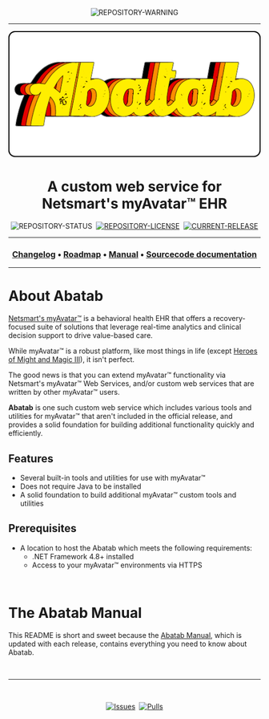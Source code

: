 <!-- A generic README template for a GitHub repository [b220906]
-->

<!-- README HEADER
     - Everything that should be centered and at the top of the README should be inside these <div> tags.
-->
<div align="center">

  <!-- BRANCH WARNINGS
       Syntax: ![BRANCH-WARNING][%branch-warning%]

               Replace %branch-warning% with one of the following:
               - [BRANCH-ALPHA]
               - [BRANCH-BETA]

       This component:
       - Is optional.
       - Lets the reader know this is a non-stable branch.
       - Should not be used in production.
  -->
  ![REPOSITORY-WARNING][BRANCH-BETA]
  
  ***

  <!-- REPOSITORY LOGO
      - The repository logo should be located at "./.github/Logos/RepositoryLogo.png".
  -->
  [![REPOSITORY-LOGO][REPOSITORY-LOGO]][CURRENT-BRANCH-URL]

  <!-- SHORT DESCRIPTION OF REPOSITORY
      - A short, one-line description of the project.
      - By default this uses H1, but you can use H2 if you need more space.
  -->
  # A custom web service for Netsmart's myAvatar™ EHR

  <!-- REPOSITORY BADGE
       Syntax: ![REPOSITORY-STATUS][%repository-status%]

               Replace %repository-status% with one of the following:
               - [STATUS-ACTIVE]
               - [STATUS-DEPRECIATED]
               - [STATUS-ARCHIVED]
  -->
  ![REPOSITORY-STATUS][STATUS-ACTIVE]&nbsp;&nbsp;[![REPOSITORY-LICENSE][REPOSITORY-LICENSE]][REPOSITORY-LICENSE-URL]&nbsp;&nbsp;[![CURRENT-RELEASE][CURRENT-RELEASE]][CURRENT-RELEASE-URL]

  <!-- REPOSITORY PRIMARY MENU
       - Links to:
          - Repository changelog
          - Repository roadmap
          - Repository manual
          - Repository sourcecode documentation
  -->
  ***
  ### [Changelog][CHANGELOG]&nbsp;&bull;&nbsp;[Roadmap][ROADMAP]&nbsp;&bull;&nbsp;[Manual][MANUAL]&nbsp;&bull;&nbsp;[Sourcecode documentation][SOURCECODE-DOCUMENTATION]
  ***

</div>

<!--  ABOUT
-->
# About Abatab

[Netsmart's myAvatar™][MYAVATAR] is a behavioral health EHR that offers a recovery-focused suite of solutions that leverage real-time analytics and clinical decision support to drive value-based care.

While myAvatar™ is a robust platform, like most things in life (except [Heroes of Might and Magic III][HOMM3]), it isn't perfect.

The good news is that you can extend myAvatar™ functionality via Netsmart's myAvatar™ Web Services, and/or custom web services that are written by other myAvatar™ users.

**Abatab** is one such custom web service which includes various tools and utilities for myAvatar™ that aren't included in the official release, and provides a solid foundation for building additional functionality quickly and efficiently.

<!-- FEATURES
-->
## Features

* Several built-in tools and utilities for use with myAvatar™
* Does not require Java to be installed
* A solid foundation to build additional myAvatar™ custom tools and utilities

<!--  PREREQUISITES
-->
## Prerequisites

* A location to host the Abatab which meets the following requirements:
  * .NET Framework 4.8+ installed
  * Access to your myAvatar™ environments via HTTPS

<br>

# The Abatab Manual

This README is short and sweet because the [Abatab Manual][MANUAL], which is updated with each release, contains everything you need to know about Abatab.

<!-- REFERENCE LINKS -->

<!-- REPOSITORY -->
[REPOSITORY-URL]: https://github.com/spectrum-health-systems/Abatab
[CURRENT-BRANCH-URL]: README.md

<!-- BRANCH WARNINGS -->
[BRANCH-ALPHA]: https://img.shields.io/badge/WARNING-THIS%20IS%20ALPHA%20SOFTWARE-FF160C?style=for-the-badge
[BRANCH-BETA]: https://img.shields.io/badge/WARNING-THIS%20IS%20BETA%20SOFTWARE-FF160C?style=for-the-badge

<!-- REPOSITORY LOGO -->
[REPOSITORY-LOGO]: ./.github/Logos/RepositoryLogo.png

<!-- REPOSITORY STATUS -->
[STATUS-ACTIVE]: https://img.shields.io/badge/status-active-brightgreen?style=flat-square
[STATUS-DEPRECIATED]: https://img.shields.io/badge/status-depreciated-red?style=flat-square
[STATUS-ARCHIVED]: https://img.shields.io/badge/status-archived-yellow?style=flat-square

<!-- REPOSITORY LICENSE -->
[REPOSITORY-LICENSE]: https://img.shields.io/github/license/spectrum-health-systems/Abatab?style=flat-square
[REPOSITORY-LICENSE-URL]: https://www.apache.org/licenses/LICENSE-2.0

<!-- CURRENT RELEASE -->
[CURRENT-RELEASE]: https://img.shields.io/github/v/release/spectrum-health-systems/Abatab?style=flat-square
[CURRENT-RELEASE-URL]: https://github.com/spectrum-health-systems/Abatab/releases






<!-- README
     - Available to the repository README.
-->
[README-SCREENSHOT]: ./.github/Screenshots/ReadmeScreenshot.png





<!-- REFERENCE LINKS: REPOSITORY DOCUMENTATION
     These reference links should be standard across all project documentation.
-->
[MANUAL]: ./Documentation/Manual/Manual.md
[SOURCECODE-DOCUMENTATION]: ./Documentation/Sourcecode/Sourcecode.md
[CHANGELOG]: ./Documentation/CHANGELOG.md
[ROADMAP]: ./Documentation/ROADMAP.md
[AUTHORS]: ./.github/Documentation/Repository/AUTHORS.md
[BUILT-WITH]: ./.github/Documentation/Repository/BUILT-WITH.md
[CODE-OF-CONDUCT]: ./.github/Documentation/Repository/CODE-OF-CONDUCT.md
[CONTRIBUTING-GUIDELINES]: ./.github/Documentation/Repository/CONTRIBUTING.md
[SECURITY]: ./.github/Documentation/Repository/SECURITY.md
[SUPPORT]: ./.github/Documentation/Repository/SUPPORT.md



[CONTINUED-DEVELOPMENT]: https://github.com/spectrum-health-systems/Abatab

<!-- REFERENCE LINKS: DOCUMENT SPECIFIC
     These reference links should be standard across all project documentation.
-->
[MYAVATAR]: https://www.ntst.com/Solutions-and-Services/Offerings/myAvatar
[HOMM3]: https://www.gog.com/game/heroes_of_might_and_magic_3_complete_edition


<br>

<!-- FOOTER
-->
***

<br>
<div align="center">

  <!-- PROJECT BADGES
       - Project badges that give the following mostly static information:
          - The project issues
          - The project pull requests
  -->
  [![Issues](https://img.shields.io/github/issues/spectrum-health-systems/MAWSC?style=flat)](https://github.com/spectrum-health-systems/MAWSC/issues)&nbsp;
  [![Pulls](https://img.shields.io/github/issues-pr/spectrum-health-systems/MAWSC?style=flat)](https://github.com/spectrum-health-systems/MAWSC/pulls)

</div>